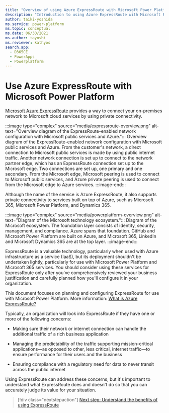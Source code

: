 ```yaml
---
title: "Overview of using Azure ExpressRoute with Microsoft Power Platform | MicrosoftDocs"
description: "Introduction to using Azure ExpressRoute with Microsoft Power Platform"
author: taiki-yoshida
ms.service: power-platform
ms.topic: conceptual
ms.date: 06/30/2021
ms.author: tayoshi
ms.reviewer: kathyos
search.app: 
  - D365CE
  - PowerApps
  - Powerplatform
---
```


# Use Azure ExpressRoute with Microsoft Power Platform

[Microsoft Azure ExpressRoute](https://azure.microsoft.com/services/expressroute/) provides a way to connect your on-premises network
to Microsoft cloud services by using private connectivity.

:::image type="complex" source="media/expressroute-overview.png" alt-text="Overview diagram of the ExpressRoute-enabled network configuration with Microsoft public services and Azure.":::
   Overview diagram of the ExpressRoute-enabled network configuration with Microsoft public services and Azure. From the customer's network, a direct connection to Microsoft public services is made by using public internet traffic. Another network connection is set up to connect to the network partner edge, which has an ExpressRoute connection set up to the Microsoft edge. Two connections are set up, one primary and one secondary. From the Microsoft edge, Microsoft peering is used to connect to Microsoft public services, and Azure private peering is used to connect from the Microsoft edge to Azure services. 
:::image-end:::

Although the name of the service is Azure ExpressRoute, it also supports private
connectivity to services built on top of Azure, such as Microsoft 365,
Microsoft Power Platform, and Dynamics 365.

:::image type="complex" source="media/powerplatform-overview.png" alt-text="Diagram of the Microsoft technology ecosystem.":::
   Diagram of the Microsoft ecosystem. The foundation layer consists of identity, security, management, and compliance. Azure spans that foundation. GitHub and Microsoft Power Platform are built on Azure, and Microsoft 365, LinkedIn and Microsoft Dynamics 365 are at the top layer.
:::image-end:::

ExpressRoute is a valuable technology, particularly when used with Azure infrastructure as a service (IaaS),
but its deployment shouldn't be undertaken lightly, particularly for use with
Microsoft Power Platform and Microsoft 365 services. You should consider using these services for ExpressRoute only after you've comprehensively reviewed your business justification and carefully planned how you'll configure it in your organization.

This document focuses on planning and configuring ExpressRoute
for use with Microsoft Power Platform. More information: [What is Azure ExpressRoute?](/azure/expressroute/expressroute-introduction)

Typically, an organization will look into ExpressRoute if they have one or more
of the following concerns:

-   Making sure their network or internet connection can handle the additional
    traffic of a rich business application

-   Managing the predictability of the traffic supporting mission-critical
    applications—as opposed to other, less critical, internet traffic—to ensure
    performance for their users and the business

-   Ensuring compliance with a regulatory need for data to never transit across
    the public internet

Using ExpressRoute can address these concerns, but it's important to understand
what ExpressRoute does and doesn't do so that you can accurately judge its
value for your situation.

> [!div class="nextstepaction"]
> [Next step: Understand the benefits of using ExpressRoute](benefits.md)
